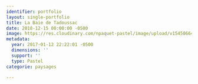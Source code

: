 ```yaml
---
identifier: portfolio
layout: single-portfolio
title: La Baie de Tadoussac
date: 2018-12-15 00:00:00 -0500
image: https://res.cloudinary.com/npaquet-pastel/image/upload/v1545066494/La-Baie-de-Tadoussac-pastel-45-X-60-cm-2014.jpg
metadata:
  year: 2017-01-12 22:22:01 -0500
  dimensions: ''
  support: ''
  type: Pastel
categorie: paysages

---
```


